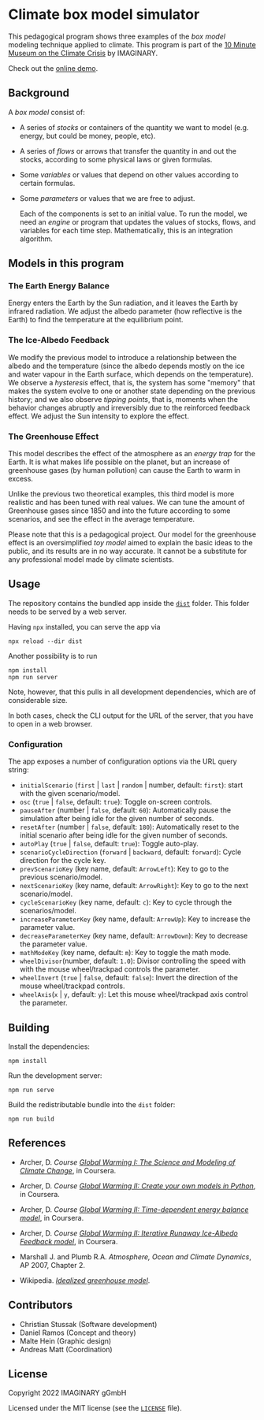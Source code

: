 # Climate box model simulator

This pedagogical program shows three examples of the _box model_ modeling technique applied to climate. This program is part of the [10 Minute Museum on the Climate Crisis](https://10mm.imaginary.org) by IMAGINARY.

Check out the [online demo](https://raw.githack.com/IMAGINARY/climate-crisis-box-models/main/dist/index.html).

## Background

A _box model_ consist of:

- A series of _stocks_ or containers of the quantity we want to model (e.g. energy, but could be money, people, etc).
- A series of _flows_ or arrows that transfer the quantity in and out the stocks, according to some physical laws or given formulas.
- Some _variables_ or values that depend on other values according to certain formulas.
- Some _parameters_ or values that we are free to adjust.

  Each of the components is set to an initial value. To run the model, we need an _engine_ or program that updates the values of stocks, flows, and variables for each time step. Mathematically, this is an integration algorithm.

## Models in this program

### The Earth Energy Balance

Energy enters the Earth by the Sun radiation, and it leaves the Earth by infrared radiation. We adjust the albedo parameter (how reflective is the Earth) to find the temperature at the equilibrium point.

### The Ice-Albedo Feedback

We modify the previous model to introduce a relationship between the albedo and the temperature (since the albedo depends mostly on the ice and water vapour in the Earth surface, which depends on the temperature). We observe a _hysteresis_ effect, that is, the system has some "memory" that makes the system evolve to one or another state depending on the previous history; and we also observe _tipping points_, that is, moments when the behavior changes abruptly and irreversibly due to the reinforced feedback effect. We adjust the Sun intensity to explore the effect.

### The Greenhouse Effect

This model describes the effect of the atmosphere as an _energy trap_ for the Earth. It is what makes life possible on the planet, but an increase of greenhouse gases (by human pollution) can cause the Earth to warm in excess.

Unlike the previous two theoretical examples, this third model is more realistic and has been tuned with real values. We can tune the amount of Greenhouse gases since 1850 and into the future according to some scenarios, and see the effect in the average temperature.

Please note that this is a pedagogical project. Our model for the greenhouse effect is an oversimplified _toy model_ aimed to explain the basic ideas to the public, and its results are in no way accurate. It cannot be a substitute for any professional model made by climate scientists.

## Usage

The repository contains the bundled app inside the [`dist`](dist) folder. This folder needs to be served by a web server.

Having `npx` installed, you can serve the app via

```shell
npx reload --dir dist
```

Another possibility is to run

```shell
npm install
npm run server
```

Note, however, that this pulls in all development dependencies, which are of considerable size.

In both cases, check the CLI output for the URL of the server, that you have to open in a web browser.

### Configuration

The app exposes a number of configuration options via the URL query string:

- `initialScenario` (`first` | `last` | `random` | number, default: `first`): start with the given scenario/model.
- `osc` (`true` | `false`, default: `true`): Toggle on-screen controls.
- `pauseAfter` (number | `false`, default: `60`): Automatically pause the simulation after being idle for the given number of seconds.
- `resetAfter` (number | `false`, default: `180`): Automatically reset to the initial scenario after being idle for the given number of seconds.
- `autoPlay` (`true` | `false`, default: `true`): Toggle auto-play.
- `scenarioCycleDirection` (`forward` | `backward`, default: `forward`): Cycle direction for the cycle key.
- `prevScenarioKey` (key name, default: `ArrowLeft`): Key to go to the previous scenario/model.
- `nextScenarioKey` (key name, default: `ArrowRight`): Key to go to the next scenario/model.
- `cycleScenarioKey` (key name, default: `c`): Key to cycle through the scenarios/model.
- `increaseParameterKey` (key name, default: `ArrowUp`): Key to increase the parameter value.
- `decreaseParameterKey` (key name, default: `ArrowDown`): Key to decrease the parameter value.
- `mathModeKey` (key name, default: `m`): Key to toggle the math mode.
- `wheelDivisor`(number, default: `1.0`): Divisor controlling the speed with with the mouse wheel/trackpad controls the parameter.
- `wheelInvert` (`true` | `false`, default: `false`): Invert the direction of the mouse wheel/trackpad controls.
- `wheelAxis`(`x` | `y`, default: `y`): Let this mouse wheel/trackpad axis control the parameter.

## Building

Install the dependencies:

```shell
npm install
```

Run the development server:

```shell
npm run serve
```

Build the redistributable bundle into the `dist` folder:

```shell
npm run build
```

## References

- Archer, D. _Course [Global Warming I: The Science and Modeling of Climate Change](https://www.coursera.org/learn/global-warming)_, in Coursera.

- Archer, D. _Course [Global Warming II: Create your own models in Python](https://www.coursera.org/learn/global-warming-model)_, in Coursera.

- Archer, D. _Course [Global Warming II: Time-dependent energy balance model](https://www.coursera.org/lecture/global-warming-model/how-the-model-works-xP2SG)_, in Coursera.

- Archer, D. _Course [Global Warming II: Iterative Runaway Ice-Albedo Feedback model](https://www.coursera.org/lecture/global-warming-model/how-the-model-works-rvNth)_, in Coursera.

- Marshall J. and Plumb R.A. _Atmosphere, Ocean and Climate Dynamics_, AP 2007, Chapter 2.

- Wikipedia. _[Idealized greenhouse model](https://en.wikipedia.org/wiki/Idealized_greenhouse_model)_.

## Contributors

- Christian Stussak (Software development)
- Daniel Ramos (Concept and theory)
- Malte Hein (Graphic design)
- Andreas Matt (Coordination)

## License

Copyright 2022 IMAGINARY gGmbH

Licensed under the MIT license (see the [`LICENSE`](LICENSE) file).
